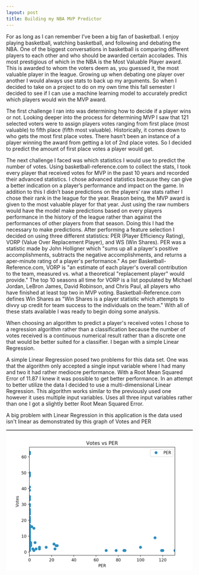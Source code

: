 ```yaml
---
layout: post
title: Building my NBA MVP Predictor
---
```


For as long as I can remember I’ve been a big fan of basketball. I enjoy playing basketball, watching basketball, and following and debating the NBA. One of the biggest conversations in basketball is comparing different players to each other and who should be awarded certain accolades. This most prestigious of which in the NBA is the Most Valuable Player award. This is awarded to whom the voters deem as, you guessed it, the most valuable player in the league. Growing up when debating one player over another I would always use stats to back up my arguments. So when I decided to take on a project to do on my own time this fall semester I decided to see if I can use a machine learning model to accurately predict which players would win the MVP award.

The first challenge I ran into was determining how to decide if a player wins or not. Looking deeper into the process for determining MVP I saw that 121 selected voters were to assign players votes ranging from first place (most valuable) to fifth place (fifth most valuable). Historically, it comes down to who gets the most first place votes. There hasn’t been an instance of a player winning the award from getting a lot of 2nd place votes. So I decided to predict the amount of first place votes a player would get.

The next challenge I faced was which statistics I would use to predict the number of votes. Using basketball-reference.com to collect the stats, I took every player that received votes for MVP in the past 10 years and recorded their advanced statistics. I chose advanced statistics because they can give a better indication on a player’s performance and impact on the game. In addition to this I didn’t base predictions on the players’ raw stats rather I chose their rank in the league for the year. Reason being, the MVP award is given to the most valuable player for that year. Just using the raw numbers would have the model make predictions based on every players performance in the history of the league rather than against the performances of other players from that season. Doing this I had the necessary to make predictions. After performing a feature selection I decided on using three different statistics: PER (Player Efficiency Rating), VORP (Value Over Replacement Player), and WS (Win Shares). PER was a statistic made by John Holligner which "sums up all a player's positive accomplishments, subtracts the negative accomplishments, and returns a aper-minute rating of a player's performance." As per Basketball-Reference.com, VORP is "an estimate of each player's overall contribution to the team, measured vs. what a theoretical "replacement player" would provide." The top 10 seasons all time for VORP is a list populated by Michael Jordan, LeBron James, David Robinson, and Chris Paul, all players who have finished at least top two in MVP voting. Basketball-Reference.com defines Win Shares as "Win Shares is a player statistic which attempts to divvy up credit for team success to the individuals on the team." With all of these stats available I was ready to begin doing some analysis.

When choosing an algorithm to predict a player's received votes I chose to a regression algorithm rather than a classification because the number of votes received is a continuous numerical result rather than a discrete one that would be better suited for a classifier. I began with a simple Linear Regression.

A simple Linear Regression posed two problems for this data set. One was that the algorithm only accepted a single input variable where I had many and two it had rather mediocre performance. With a Root Mean Squared Error of 11.87 I knew it was possible to get better performance. In an attempt to better utilize the data I decided to use a multi-dimensional Linear Regression. This algorithm works similar to the previously used one however it uses multiple input variables. Uses all three input variables rather than one I got a slightly better Root Mean Squared Error. 

A big problem with Linear Regression in this application is the data used isn't linear as demonstrated by this graph of Votes and PER

![](https://github.com/bahdo/bahdo.github.io/blob/master/img/MVPgraph.png)

